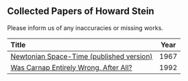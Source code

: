## Collected Papers of Howard Stein

Please inform us of any inaccuracies or missing works.

| Title | Year |
|:------|:----:|
|[Newtonian Space-Time (published version)]()| 1967 |
|[Was Carnap Entirely Wrong, After All?](https://github.com/AWCarus/Stein/blob/main/pdfs/1992--Was_Carnap_Wrong.pdf)| 1992 |

